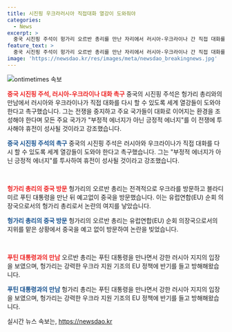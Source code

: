 ```yaml
---
title: 시진핑 우크라러시아 직접대화 열강이 도와줘야
categories:
  - News
excerpt: >
  중국 시진핑 주석이 헝가리 오르반 총리를 만난 자리에서 러시아-우크라이나 간 직접 대화를 촉구하며 세계 열강들이 조정 역할을 해야 한다고 밝혔다. 시 주석은 전쟁을 중지하고 대화로 이어지는 환경을 조성해야 한다며 긍정적 에너지를 투사하면 휴전이 성사될 것이라고 강조했다. 이에 앞서 오르반 총리는 유럽연합 대통령을 맡은 헝가리로서 중국과 러시아와의 밀접한 관계를 유지하며, 중국의 평화안을 칭찬했다. 이에 대한 EU 회원국들의 비난이 커졌다.
feature_text: >
  중국 시진핑 주석이 헝가리 오르반 총리를 만난 자리에서 러시아-우크라이나 간 직접 대화를 촉구하며 세계 열강들이 조정 역할을 해야 한다고 밝혔다. 시 주석은 전쟁을 중지하고 대화로 이어지는 환경을 조성해야 한다며 긍정적 에너지를 투사하면 휴전이 성사될 것이라고 강조했다. 이에 앞서 오르반 총리는 유럽연합 대통령을 맡은 헝가리로서 중국과 러시아와의 밀접한 관계를 유지하며, 중국의 평화안을 칭찬했다. 이에 대한 EU 회원국들의 비난이 커졌다.
image: 'https://newsdao.kr/res/images/meta/newsdao_breakingnews.jpg'
---
```


<p><img src="https://newsdao.kr/res/images/meta/newsdao_breakingnews.jpg" alt="ontimetimes 속보" /></p>

<p><b><span style="color: #ee2323;">중국 시진핑 주석, 러시아-우크라이나 대화 촉구</span></b>
중국의 시진핑 주석은 헝가리 총리와의 만남에서 러시아와 우크라이나가 직접 대화를 다시 할 수 있도록 세계 열강들이 도와야 한다고 촉구했습니다. 그는 전쟁을 중지하고 주요 국가들이 대화로 이어지는 환경을 조성해야 한다며 모든 주요 국가가 "부정적 에너지가 아닌 긍정적 에너지"를 이 전쟁에 투사해야 휴전이 성사될 것이라고 강조했습니다.</p>

<p><b><span style="color: #1a5490;">중국 시진핑 주석의 촉구</span></b>
중국의 시진핑 주석은 러시아와 우크라이나가 직접 대화를 다시 할 수 있도록 세계 열강들이 도와야 한다고 촉구했습니다. 그는 "부정적 에너지가 아닌 긍정적 에너지"를 투사하여 휴전이 성사될 것이라고 강조했습니다.</p>

<p data-ke-size="size16">&nbsp;</p>

<p><b><span style="color: #ee2323;">헝가리 총리의 중국 방문</span></b>
헝가리의 오르반 총리는 전격적으로 우크라를 방문하고 블라디미르 푸틴 대통령을 만난 뒤 예고없이 중국을 방문했습니다. 이는 유럽연합(EU) 순회 의장국으로서의 헝가리 총리로서 논란의 여지를 낳았습니다.</p>

<p><b><span style="color: #1a5490;">헝가리 총리의 중국 방문</span></b>
헝가리의 오르반 총리는 유럽연합(EU) 순회 의장국으로서의 지위를 맡은 상황에서 중국을 예고 없이 방문하여 논란을 빚었습니다.</p>

<p data-ke-size="size16">&nbsp;</p>

<p><b><span style="color: #ee2323;">푸틴 대통령과의 만남</span></b>
오르반 총리는 푸틴 대통령을 만나면서 강한 러시아 지지의 입장을 보였으며, 헝가리는 강력한 우크라 지원 기조의 EU 정책에 반기를 들고 방해해왔습니다.</p>

<p><b><span style="color: #1a5490;">푸틴 대통령과의 만남</span></b>
헝가리 총리는 푸틴 대통령을 만나면서 강한 러시아 지지의 입장을 보였으며, 헝가리는 강력한 우크라 지원 기조의 EU 정책에 반기를 들고 방해해왔습니다.</p>
실시간 뉴스 속보는, <a href="https://newsdao.kr" rel="dofollow">https://newsdao.kr</a>


